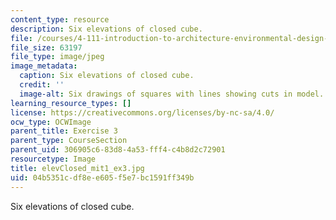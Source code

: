 ```yaml
---
content_type: resource
description: Six elevations of closed cube.
file: /courses/4-111-introduction-to-architecture-environmental-design-spring-2014/04b5351cdf8ee605f5e7bc1591ff349b_elevClosed_mit1_ex3.jpg
file_size: 63197
file_type: image/jpeg
image_metadata:
  caption: Six elevations of closed cube.
  credit: ''
  image-alt: Six drawings of squares with lines showing cuts in model.
learning_resource_types: []
license: https://creativecommons.org/licenses/by-nc-sa/4.0/
ocw_type: OCWImage
parent_title: Exercise 3
parent_type: CourseSection
parent_uid: 306905c6-83d8-4a53-fff4-c4b8d2c72901
resourcetype: Image
title: elevClosed_mit1_ex3.jpg
uid: 04b5351c-df8e-e605-f5e7-bc1591ff349b
---
```

Six elevations of closed cube.